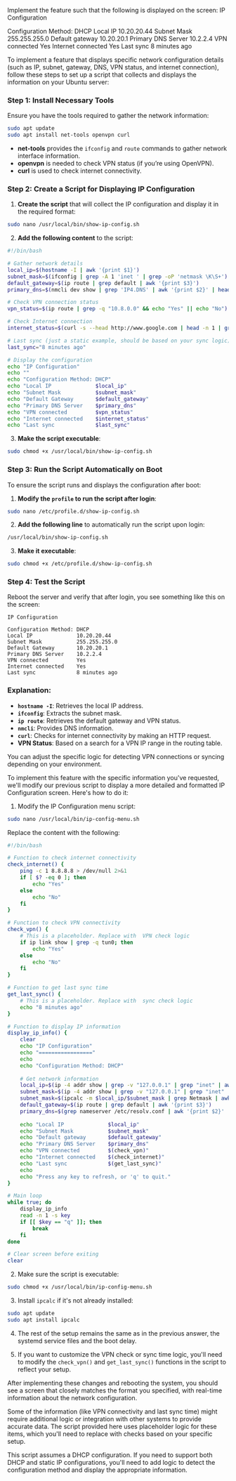Implement the feature such that the following is displayed on the screen:
IP Configuration

Configuration Method: DHCP
Local IP              10.20.20.44
Subnet Mask           255.255.255.0
Default gateway       10.20.20.1
Primary DNS Server    10.2.2.4
VPN connected         Yes
Internet connected    Yes
Last sync 8 minutes ago

To implement a feature that displays specific network configuration details (such as IP, subnet, gateway, DNS, VPN status, and internet connection), follow these steps to set up a script that collects and displays the information on your Ubuntu server:

### Step 1: **Install Necessary Tools**

Ensure you have the tools required to gather the network information:
```bash
sudo apt update
sudo apt install net-tools openvpn curl
```

- **net-tools** provides the `ifconfig` and `route` commands to gather network interface information.
- **openvpn** is needed to check VPN status (if you’re using OpenVPN).
- **curl** is used to check internet connectivity.

### Step 2: **Create a Script for Displaying IP Configuration**

1. **Create the script** that will collect the IP configuration and display it in the required format:
```bash
sudo nano /usr/local/bin/show-ip-config.sh
```

2. **Add the following content** to the script:
```bash
#!/bin/bash

# Gather network details
local_ip=$(hostname -I | awk '{print $1}')
subnet_mask=$(ifconfig | grep -A 1 'inet ' | grep -oP 'netmask \K\S+')
default_gateway=$(ip route | grep default | awk '{print $3}')
primary_dns=$(nmcli dev show | grep 'IP4.DNS' | awk '{print $2}' | head -n 1)

# Check VPN connection status
vpn_status=$(ip route | grep -q "10.8.0.0" && echo "Yes" || echo "No")  # Adjust IP range as per your VPN

# Check Internet connection
internet_status=$(curl -s --head http://www.google.com | head -n 1 | grep "200 OK" > /dev/null && echo "Yes" || echo "No")

# Last sync (just a static example, should be based on your sync logic)
last_sync="8 minutes ago"

# Display the configuration
echo "IP Configuration"
echo ""
echo "Configuration Method: DHCP"
echo "Local IP              $local_ip"
echo "Subnet Mask           $subnet_mask"
echo "Default Gateway       $default_gateway"
echo "Primary DNS Server    $primary_dns"
echo "VPN connected         $vpn_status"
echo "Internet connected    $internet_status"
echo "Last sync             $last_sync"
```

3. **Make the script executable**:
```bash
sudo chmod +x /usr/local/bin/show-ip-config.sh
```

### Step 3: **Run the Script Automatically on Boot**

To ensure the script runs and displays the configuration after boot:

1. **Modify the `profile` to run the script after login**:

```bash
sudo nano /etc/profile.d/show-ip-config.sh
```

2. **Add the following line** to automatically run the script upon login:
```bash
/usr/local/bin/show-ip-config.sh
```

3. **Make it executable**:
```bash
sudo chmod +x /etc/profile.d/show-ip-config.sh
```

### Step 4: **Test the Script**

Reboot the server and verify that after login, you see something like this on the screen:

```
IP Configuration

Configuration Method: DHCP
Local IP              10.20.20.44
Subnet Mask           255.255.255.0
Default Gateway       10.20.20.1
Primary DNS Server    10.2.2.4
VPN connected         Yes
Internet connected    Yes
Last sync             8 minutes ago
```

### Explanation:
- **`hostname -I`**: Retrieves the local IP address.
- **`ifconfig`**: Extracts the subnet mask.
- **`ip route`**: Retrieves the default gateway and VPN status.
- **`nmcli`**: Provides DNS information.
- **`curl`**: Checks for internet connectivity by making an HTTP request.
- **VPN Status**: Based on a search for a VPN IP range in the routing table.

You can adjust the specific logic for detecting VPN connections or syncing depending on your environment.

To implement this feature with the specific information you've requested, we'll modify our previous script to display a more detailed and formatted IP Configuration screen. Here's how to do it:

1. Modify the IP Configuration menu script:

```bash
sudo nano /usr/local/bin/ip-config-menu.sh
```

Replace the content with the following:

```bash
#!/bin/bash

# Function to check internet connectivity
check_internet() {
    ping -c 1 8.8.8.8 > /dev/null 2>&1
    if [ $? -eq 0 ]; then
        echo "Yes"
    else
        echo "No"
    fi
}

# Function to check VPN connectivity
check_vpn() {
    # This is a placeholder. Replace with  VPN check logic
    if ip link show | grep -q tun0; then
        echo "Yes"
    else
        echo "No"
    fi
}

# Function to get last sync time
get_last_sync() {
    # This is a placeholder. Replace with  sync check logic
    echo "8 minutes ago"
}

# Function to display IP information
display_ip_info() {
    clear
    echo "IP Configuration"
    echo "================="
    echo
    echo "Configuration Method: DHCP"
    
    # Get network information
    local_ip=$(ip -4 addr show | grep -v "127.0.0.1" | grep "inet" | awk '{print $2}' | cut -d/ -f1 | head -n1)
    subnet_mask=$(ip -4 addr show | grep -v "127.0.0.1" | grep "inet" | awk '{print $2}' | cut -d/ -f2 | head -n1)
    subnet_mask=$(ipcalc -m $local_ip/$subnet_mask | grep Netmask | awk '{print $2}')
    default_gateway=$(ip route | grep default | awk '{print $3}')
    primary_dns=$(grep nameserver /etc/resolv.conf | awk '{print $2}' | head -n1)
    
    echo "Local IP              $local_ip"
    echo "Subnet Mask           $subnet_mask"
    echo "Default gateway       $default_gateway"
    echo "Primary DNS Server    $primary_dns"
    echo "VPN connected         $(check_vpn)"
    echo "Internet connected    $(check_internet)"
    echo "Last sync             $(get_last_sync)"
    echo
    echo "Press any key to refresh, or 'q' to quit."
}

# Main loop
while true; do
    display_ip_info
    read -n 1 -s key
    if [[ $key == "q" ]]; then
        break
    fi
done

# Clear screen before exiting
clear
```

2. Make sure the script is executable:

```bash
sudo chmod +x /usr/local/bin/ip-config-menu.sh
```

3. Install `ipcalc` if it's not already installed:

```bash
sudo apt update
sudo apt install ipcalc
```

4. The rest of the setup remains the same as in the previous answer,  the systemd service files and the boot delay.

5. If you want to customize the VPN check or sync time logic, you'll need to modify the `check_vpn()` and `get_last_sync()` functions in the script to reflect your  setup.

After implementing these changes and rebooting the system, you should see a screen that closely matches the format you specified, with real-time information about the network configuration.

Some of the information (like VPN connectivity and last sync time) might require additional logic or integration with other systems to provide accurate data. The script provided here uses placeholder logic for these items, which you'll need to replace with  checks based on your specific setup.

This script assumes a DHCP configuration. If you need to support both DHCP and static IP configurations, you'll need to add logic to detect the configuration method and display the appropriate information.

